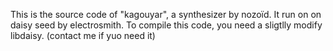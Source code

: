 This is the source code of "kagouyar", a synthesizer by nozoïd.
It run on on daisy seed by electrosmith.
To compile this code, you need a sligtlly modify libdaisy. (contact me if yuo need it)
